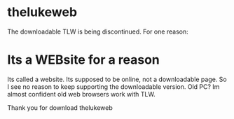 # thelukeweb
The downloadable TLW is being discontinued. For one reason:
# Its a WEBsite for a reason
Its called a website. Its supposed to be online, not a downloadable page. So I see no reason to keep supporting the downloadable version.
Old PC? Im almost confident old web browsers work with TLW.

Thank you for download thelukeweb
